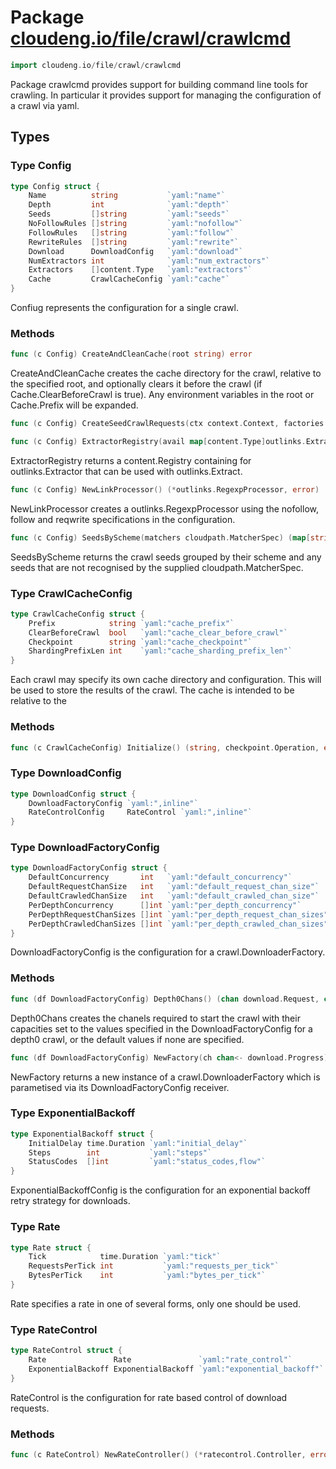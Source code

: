 # Package [cloudeng.io/file/crawl/crawlcmd](https://pkg.go.dev/cloudeng.io/file/crawl/crawlcmd?tab=doc)

```go
import cloudeng.io/file/crawl/crawlcmd
```

Package crawlcmd provides support for building command line tools for
crawling. In particular it provides support for managing the configuration
of a crawl via yaml.

## Types
### Type Config
```go
type Config struct {
	Name          string           `yaml:"name"`
	Depth         int              `yaml:"depth"`
	Seeds         []string         `yaml:"seeds"`
	NoFollowRules []string         `yaml:"nofollow"`
	FollowRules   []string         `yaml:"follow"`
	RewriteRules  []string         `yaml:"rewrite"`
	Download      DownloadConfig   `yaml:"download"`
	NumExtractors int              `yaml:"num_extractors"`
	Extractors    []content.Type   `yaml:"extractors"`
	Cache         CrawlCacheConfig `yaml:"cache"`
}
```
Confiug represents the configuration for a single crawl.

### Methods

```go
func (c Config) CreateAndCleanCache(root string) error
```
CreateAndCleanCache creates the cache directory for the crawl, relative
to the specified root, and optionally clears it before the crawl (if
Cache.ClearBeforeCrawl is true). Any environment variables in the root or
Cache.Prefix will be expanded.


```go
func (c Config) CreateSeedCrawlRequests(ctx context.Context, factories map[string]file.FSFactory, seeds map[string][]cloudpath.Match) ([]download.Request, error)
```


```go
func (c Config) ExtractorRegistry(avail map[content.Type]outlinks.Extractor) (*content.Registry[outlinks.Extractor], error)
```
ExtractorRegistry returns a content.Registry containing for
outlinks.Extractor that can be used with outlinks.Extract.


```go
func (c Config) NewLinkProcessor() (*outlinks.RegexpProcessor, error)
```
NewLinkProcessor creates a outlinks.RegexpProcessor using the nofollow,
follow and reqwrite specifications in the configuration.


```go
func (c Config) SeedsByScheme(matchers cloudpath.MatcherSpec) (map[string][]cloudpath.Match, []string)
```
SeedsByScheme returns the crawl seeds grouped by their scheme and any seeds
that are not recognised by the supplied cloudpath.MatcherSpec.




### Type CrawlCacheConfig
```go
type CrawlCacheConfig struct {
	Prefix            string `yaml:"cache_prefix"`
	ClearBeforeCrawl  bool   `yaml:"cache_clear_before_crawl"`
	Checkpoint        string `yaml:"cache_checkpoint"`
	ShardingPrefixLen int    `yaml:"cache_sharding_prefix_len"`
}
```
Each crawl may specify its own cache directory and configuration. This
will be used to store the results of the crawl. The cache is intended to be
relative to the

### Methods

```go
func (c CrawlCacheConfig) Initialize() (string, checkpoint.Operation, error)
```




### Type DownloadConfig
```go
type DownloadConfig struct {
	DownloadFactoryConfig `yaml:",inline"`
	RateControlConfig     RateControl `yaml:",inline"`
}
```


### Type DownloadFactoryConfig
```go
type DownloadFactoryConfig struct {
	DefaultConcurrency       int   `yaml:"default_concurrency"`
	DefaultRequestChanSize   int   `yaml:"default_request_chan_size"`
	DefaultCrawledChanSize   int   `yaml:"default_crawled_chan_size"`
	PerDepthConcurrency      []int `yaml:"per_depth_concurrency"`
	PerDepthRequestChanSizes []int `yaml:"per_depth_request_chan_sizes"`
	PerDepthCrawledChanSizes []int `yaml:"per_depth_crawled_chan_sizes"`
}
```
DownloadFactoryConfig is the configuration for a crawl.DownloaderFactory.

### Methods

```go
func (df DownloadFactoryConfig) Depth0Chans() (chan download.Request, chan crawl.Crawled)
```
Depth0Chans creates the chanels required to start the crawl with their
capacities set to the values specified in the DownloadFactoryConfig for a
depth0 crawl, or the default values if none are specified.


```go
func (df DownloadFactoryConfig) NewFactory(ch chan<- download.Progress) crawl.DownloaderFactory
```
NewFactory returns a new instance of a crawl.DownloaderFactory which is
parametised via its DownloadFactoryConfig receiver.




### Type ExponentialBackoff
```go
type ExponentialBackoff struct {
	InitialDelay time.Duration `yaml:"initial_delay"`
	Steps        int           `yaml:"steps"`
	StatusCodes  []int         `yaml:"status_codes,flow"`
}
```
ExponentialBackoffConfig is the configuration for an exponential backoff
retry strategy for downloads.


### Type Rate
```go
type Rate struct {
	Tick            time.Duration `yaml:"tick"`
	RequestsPerTick int           `yaml:"requests_per_tick"`
	BytesPerTick    int           `yaml:"bytes_per_tick"`
}
```
Rate specifies a rate in one of several forms, only one should be used.


### Type RateControl
```go
type RateControl struct {
	Rate               Rate               `yaml:"rate_control"`
	ExponentialBackoff ExponentialBackoff `yaml:"exponential_backoff"`
}
```
RateControl is the configuration for rate based control of download
requests.

### Methods

```go
func (c RateControl) NewRateController() (*ratecontrol.Controller, error)
```







